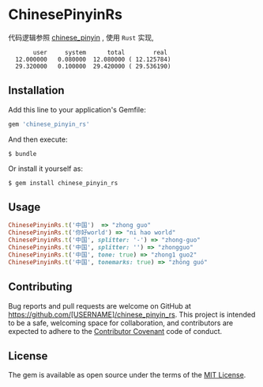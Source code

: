 # ChinesePinyinRs

代码逻辑参照 [chinese_pinyin](https://github.com/flyerhzm/chinese_pinyin) , 使用 `Rust` 实现,


```
       user     system      total        real
  12.000000   0.080000  12.080000 ( 12.125784)
  29.320000   0.100000  29.420000 ( 29.536190)
```

## Installation

Add this line to your application's Gemfile:

```ruby
gem 'chinese_pinyin_rs'
```

And then execute:

    $ bundle

Or install it yourself as:

    $ gem install chinese_pinyin_rs

## Usage

```ruby
ChinesePinyinRs.t('中国')  => "zhong guo"
ChinesePinyinRs.t('你好world') => "ni hao world"
ChinesePinyinRs.t('中国', splitter: '-') => "zhong-guo"
ChinesePinyinRs.t('中国', splitter: '') => "zhongguo"
ChinesePinyinRs.t('中国', tone: true) => "zhong1 guo2"
ChinesePinyinRs.t('中国', tonemarks: true) => "zhōng guó"
```

## Contributing

Bug reports and pull requests are welcome on GitHub at https://github.com/[USERNAME]/chinese_pinyin_rs. This project is intended to be a safe, welcoming space for collaboration, and contributors are expected to adhere to the [Contributor Covenant](http://contributor-covenant.org) code of conduct.


## License

The gem is available as open source under the terms of the [MIT License](http://opensource.org/licenses/MIT).

